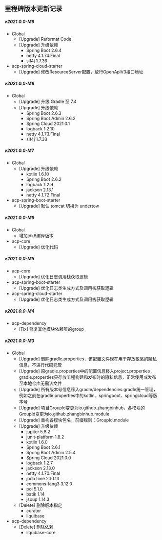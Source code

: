 ## 里程碑版本更新记录

##### v2021.0.0-M9

- Global
    - [Upgrade] Reformat Code
    - [Upgrade] 升级依赖
        - Spring Boot 2.6.4
        - netty 4.1.74.Final
        - slf4j 1.7.36
- acp-spring-cloud-starter
    - [Upgrade] 修改ResourceServer配置，放行OpenApiV3接口地址

##### v2021.0.0-M8

- Global
    - [Upgrade] 升级 Gradle 至 7.4
    - [Upgrade] 升级依赖
        - Spring Boot 2.6.3
        - Spring Boot Admin 2.6.2
        - Spring Cloud 2021.0.1
        - logback 1.2.10
        - netty 4.1.73.Final
        - slf4j 1.7.33

##### v2021.0.0-M7

- Global
    - [Upgrade] 升级依赖
        - kotlin 1.6.10
        - Spring Boot 2.6.2
        - logback 1.2.9
        - jackson 2.13.1
        - netty 4.1.72.Final
- acp-spring-boot-starter
    - [Upgrade] 默认 tomcat 切换为 undertow

##### v2021.0.0-M6

- Global
    - 增加jdk8编译版本
- acp-core
    - [Upgrade] 优化代码

##### v2021.0.0-M5

- acp-core
    - [Upgrade] 优化日志调用栈获取逻辑
- acp-spring-boot-starter
    - [Upgrade] 优化日志类生成方式及调用栈获取逻辑
- acp-spring-cloud-starter
    - [Upgrade] 优化日志类生成方式及调用栈获取逻辑

##### v2021.0.0-M4

- acp-dependency
    - [Fix] 修复其他模块依赖项的group

##### v2021.0.0-M3

- Global
    - [Upgrade] 删除gradle.properties，该配置文件现在用于存放敏感的隐私信息，不进行代码托管
    - [Upgrade] 原gradle.properties中的配置信息移入project.properties，gradle.properties只存放工程构建和发布时的隐私信息，正常使用或发布至本地仓库无需该文件
    - [Upgrade] 所有版本号信息移入gradle/dependencies.gradle统一管理，例如之前在gradle.properties中的kotlin、springboot、springcloud等版本号
    - [Upgrade] 项目GroupId变更为io.github.zhangbinhub，各模块的GroupId变更为io.github.zhangbinhub.module
    - [Upgrade] 重构各模块包名，前缀规则：GroupId.module
    - [Upgrade] 升级依赖
        - jupiter 5.8.2
        - junit-platform 1.8.2
        - kotlin 1.6.0
        - Spring Boot 2.6.1
        - Spring Boot Admin 2.5.4
        - Spring Cloud 2021.0.0
        - logback 1.2.7
        - jackson 2.13.0
        - netty 4.1.70.Final
        - joda time 2.10.13
        - commons-lang3 3.12.0
        - poi 5.1.0
        - batik 1.14
        - jsoup 1.14.3
    - [Delete] 删除版本指定
        - curator
        - liquibase
- acp-dependency
    - [Delete] 删除依赖
        - liquibase-core